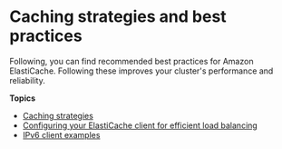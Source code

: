 # Caching strategies and best practices<a name="BestPractices"></a>

Following, you can find recommended best practices for Amazon ElastiCache\. Following these improves your cluster's performance and reliability\. 

**Topics**
+ [Caching strategies](Strategies.md)
+ [Configuring your ElastiCache client for efficient load balancing](BestPractices.LoadBalancing.md)
+ [IPv6 client examples](network-type-best-practices.md)